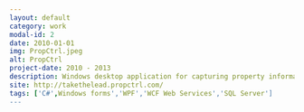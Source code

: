 ```yaml
---
layout: default
category: work
modal-id: 2
date: 2010-01-01
img: PropCtrl.jpeg
alt: PropCtrl
project-date: 2010 - 2013
description: Windows desktop application for capturing property information by estate agents, and uploading listing to Property24, and other listing portals.<br/>Clients use a Windows desktop application or mobile app that interacts with WCF web service on the server-side. Web service interacts with a SQL Server database.
site: http://takethelead.propctrl.com/
tags: ['C#',Windows forms','WPF','WCF Web Services','SQL Server']
---
```

